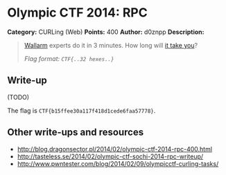 # Olympic CTF 2014: RPC

**Category:** CURLing (Web)
**Points:** 400
**Author:** d0znpp
**Description:**

> [Wallarm](http://wallarm.com/) experts do it in 3 minutes. How long will [it take you](http://109.233.61.11:8880/)?
>
> _Flag format: `CTF{..32 hexes..}`_

## Write-up

(TODO)

The flag is `CTF{b15ffee30a117f418d1cede6faa57778}`.

## Other write-ups and resources

* <http://blog.dragonsector.pl/2014/02/olympic-ctf-2014-rpc-400.html>
* <http://tasteless.se/2014/02/olympic-ctf-sochi-2014-rpc-writeup/>
* <http://www.pwntester.com/blog/2014/02/09/olympicctf-curling-tasks/>
